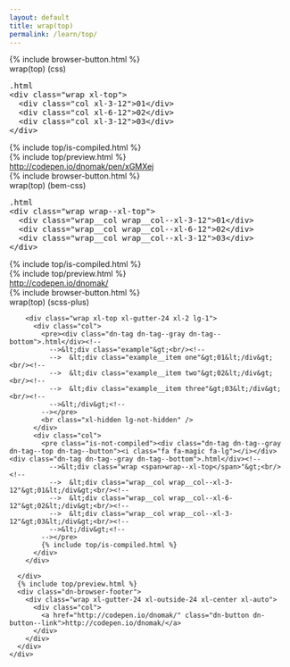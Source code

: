 ```yaml
---
layout: default
title: wrap(top)
permalink: /learn/top/
---
```


<div id="css">
  <div class="dn-browser">
    <div class="dn-browser-header">
      {% include browser-button.html %}
      <div class="dn-style--title">wrap(<span>top</span>) (css)</div>
      <a href="/" class="dn-logo"><img src="/img/flexiblegs-logo-white.png" alt=""></a>
    </div>
    <div class="dn-browser-body">
      <div class="dn-browser-body__pre">
        <pre class="is-not-compiled"><div class="dn-tag dn-tag--gray dn-tag--top dn-tag--button"><i class="fa fa-magic fa-lg"></i></div><div class="dn-tag dn-tag--gray dn-tag--bottom">.html</div><!--
          -->&lt;div class="wrap <span>xl-top</span>"&gt;<br/><!--
          -->  &lt;div class="col xl-3-12"&gt;01&lt;/div&gt;<br/><!--
          -->  &lt;div class="col xl-6-12"&gt;02&lt;/div&gt;<br/><!--
          -->  &lt;div class="col xl-3-12"&gt;03&lt;/div&gt;<br/><!--
          -->&lt;/div&gt;<!--
        --></pre>
        {% include top/is-compiled.html %}
      </div>
      {% include top/preview.html %}
      <div class="dn-browser-footer">
        <div class="wrap xl-gutter-24 xl-outside-24 xl-center xl-auto">
          <div class="col">
            <a href="http://codepen.io/dnomak/pen/xGMXej?editors=110" class="dn-button dn-button--link">
              http://codepen.io/dnomak/pen/xGMXej
            </a>
          </div>
        </div>
      </div>
    </div>
  </div>
</div>

<div id="bem-css">
  <div class="dn-browser">
    <div class="dn-browser-header">
      {% include browser-button.html %}
      <div class="dn-style--title">wrap(<span>top</span>) (bem-css)</div>
      <a href="/" class="dn-logo"><img src="/img/flexiblegs-logo-white.png" alt=""></a>
    </div>
    <div class="dn-browser-body">
      <div class="dn-browser-body__pre">
        <pre class="is-not-compiled"><div class="dn-tag dn-tag--gray dn-tag--top dn-tag--button"><i class="fa fa-magic fa-lg"></i></div><div class="dn-tag dn-tag--gray dn-tag--bottom">.html</div><!--
          -->&lt;div class="wrap <span>wrap--xl-top</span>"&gt;<br/><!--
          -->  &lt;div class="wrap__col wrap__col--xl-3-12"&gt;01&lt;/div&gt;<br/><!--
          -->  &lt;div class="wrap__col wrap__col--xl-6-12"&gt;02&lt;/div&gt;<br/><!--
          -->  &lt;div class="wrap__col wrap__col--xl-3-12"&gt;03&lt;/div&gt;<br/><!--
          -->&lt;/div&gt;<!--
        --></pre>
        {% include top/is-compiled.html %}
      </div>
      {% include top/preview.html %}
      <div class="dn-browser-footer">
        <div class="wrap xl-gutter-24 xl-outside-24 xl-center xl-auto">
          <div class="col">
            <a href="http://codepen.io/dnomak/" class="dn-button dn-button--link">http://codepen.io/dnomak/</a>
          </div>
        </div>
      </div>
    </div>
  </div>
</div>

<div id="scss-plus">
  <div class="dn-browser">
    <div class="dn-browser-header">
      {% include browser-button.html %}
      <div class="dn-style--title">wrap(<span>top</span>) (scss-plus)</div>
      <a href="/" class="dn-logo"><img src="/img/flexiblegs-logo-white.png" alt=""></a>
    </div>
    <div class="dn-browser-body">
      <div class="dn-browser-body__pre">

        <div class="wrap xl-top xl-gutter-24 xl-2 lg-1">
          <div class="col">
            <pre><div class="dn-tag dn-tag--gray dn-tag--bottom">.html</div><!--
              -->&lt;div class="example"&gt;<br/><!--
              -->  &lt;div class="example__item one"&gt;01&lt;/div&gt;<br/><!--
              -->  &lt;div class="example__item two"&gt;02&lt;/div&gt;<br/><!--
              -->  &lt;div class="example__item three"&gt;03&lt;/div&gt;<br/><!--
              -->&lt;/div&gt;<!--
            --></pre>
            <br class="xl-hidden lg-not-hidden" />
          </div>
          <div class="col">
            <pre class="is-not-compiled"><div class="dn-tag dn-tag--gray dn-tag--top dn-tag--button"><i class="fa fa-magic fa-lg"></i></div><div class="dn-tag dn-tag--gray dn-tag--bottom">.html</div><!--
              -->&lt;div class="wrap <span>wrap--xl-top</span>"&gt;<br/><!--
              -->  &lt;div class="wrap__col wrap__col--xl-3-12"&gt;01&lt;/div&gt;<br/><!--
              -->  &lt;div class="wrap__col wrap__col--xl-6-12"&gt;02&lt;/div&gt;<br/><!--
              -->  &lt;div class="wrap__col wrap__col--xl-3-12"&gt;03&lt;/div&gt;<br/><!--
              -->&lt;/div&gt;<!--
            --></pre>
            {% include top/is-compiled.html %}
          </div>
        </div>

      </div>
      {% include top/preview.html %}
      <div class="dn-browser-footer">
        <div class="wrap xl-gutter-24 xl-outside-24 xl-center xl-auto">
          <div class="col">
            <a href="http://codepen.io/dnomak/" class="dn-button dn-button--link">http://codepen.io/dnomak/</a>
          </div>
        </div>
      </div>
    </div>
  </div>
</div>
